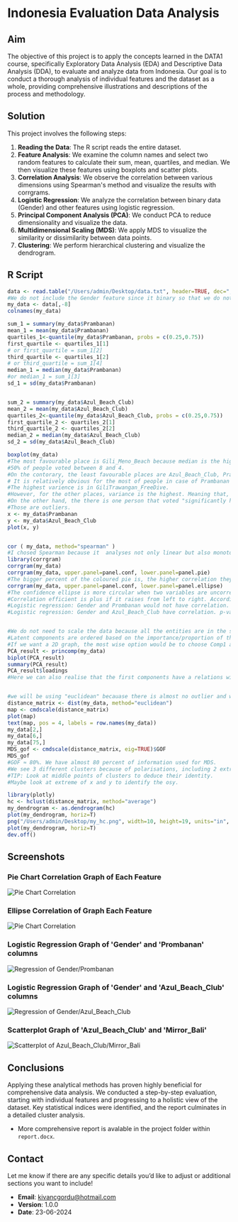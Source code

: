 # Indonesia Evaluation Data Analysis

## Aim
The objective of this project is to apply the concepts learned in the DATA1 course, specifically Exploratory Data Analysis (EDA) and Descriptive Data Analysis (DDA), to evaluate and analyze data from Indonesia. Our goal is to conduct a thorough analysis of individual features and the dataset as a whole, providing comprehensive illustrations and descriptions of the process and methodology.

## Solution
This project involves the following steps:

1. **Reading the Data**: The R script reads the entire dataset.
2. **Feature Analysis**: We examine the column names and select two random features to calculate their sum, mean, quartiles, and median. We then visualize these features using boxplots and scatter plots.
3. **Correlation Analysis**: We observe the correlation between various dimensions using Spearman's method and visualize the results with corrgrams.
4. **Logistic Regression**: We analyze the correlation between binary data (Gender) and other features using logistic regression.
5. **Principal Component Analysis (PCA)**: We conduct PCA to reduce dimensionality and visualize the data.
6. **Multidimensional Scaling (MDS)**: We apply MDS to visualize the similarity or dissimilarity between data points.
7. **Clustering**: We perform hierarchical clustering and visualize the dendrogram.

## R Script
```R
data <- read.table("/Users/admin/Desktop/data.txt", header=TRUE, dec=",", sep="\t", row.names=1)
#We do not include the Gender feature since it binary so that we do not complicate the calculations.
my_data <- data[,-8]
colnames(my_data)

sum_1 = summary(my_data$Prambanan)
mean_1 = mean(my_data$Prambanan)
quartiles_1<-quantile(my_data$Prambanan, probs = c(0.25,0.75))
first_quartile <- quartiles_1[1]
# or first_quartile = sum_1[2]
third_quartile <- quartiles_1[2]
# or third_quartile = sum_1[4]
median_1 = median(my_data$Prambanan)
#or median_1 = sum_1[3]
sd_1 = sd(my_data$Prambanan)


sum_2 = summary(my_data$Azul_Beach_Club)
mean_2 = mean(my_data$Azul_Beach_Club)
quartiles_2<-quantile(my_data$Azul_Beach_Club, probs = c(0.25,0.75))
first_quartile_2 <- quartiles_2[1]
third_quartile_2 <- quartiles_2[2]
median_2 = median(my_data$Azul_Beach_Club)
sd_2 = sd(my_data$Azul_Beach_Club)

boxplot(my_data)
#The most favourable place is Gili_Meno_Beach because median is the highest, 6.
#50% of people voted between 8 and 4.
#On the contorary, the least favourable places are Azul_Beach_Club, Prambanan and GiliTrawangan_FreeDive with 2.
# It is relatively obvious for the most of people in case of Prambanan since the scale is from ~1.5 to 4.
#The highest varience is in GiliTrawangan_FreeDive.
#However, for the other places, variance is the highest. Meaning that, there is not a significant agreement among people voted.
#On the other hand, the there is one person that voted "significantly high" that we can see as 10 and 9 in Bali_Safari and Prambanan respectively.
#Those are outliers.
x <- my_data$Prambanan
y <- my_data$Azul_Beach_Club
plot(x, y)


cor ( my_data, method="spearman" )
#I chosed Spearman because it  analyses not only linear but also monotone vector based on rankings.
library(corrgram)
corrgram(my_data)
corrgram(my_data, upper.panel=panel.conf, lower.panel=panel.pie)
#The bigger percent of the coloured pie is, the higher correlation they have.
corrgram(my_data, upper.panel=panel.conf, lower.panel=panel.ellipse)
#The confidence ellipse is more circular when two variables are uncorrelated.
#Correlation efficient is plus if it raises from left to right. Accordingly, if it is negative it descends from left to right.
#Logistic regression: Gender and Prombanan would not have correlation. p-value ≈ 0.682135 so p-value>5%
#Logistic regression: Gender and Azul_Beach_Club have correlation. p-value ≈ 0.005184 so p-value>5%


#We do not need to scale the data because all the entities are in the same scale.
#Latent components are ordered based on the importance/proportion of their variance.
#If we want a 2D graph, the most wise option would be to choose Comp1 and Comp2 with approximately 85% of Cumulative Proportion.
PCA_result <- princomp(my_data)
biplot(PCA_result)
summary(PCA_result)
PCA_result$loadings
#Here we can also realise that the first components have a relations with each of the features.


#we will be using "euclidean" becauase there is almost no outlier and we do not care how different is the distribution of the entities.
distance_matrix <- dist(my_data, method="euclidean")
map <- cmdscale(distance_matrix)
plot(map)
text(map, pos = 4, labels = row.names(my_data))
my_data[2,]
my_data[6,]
my_data[75,]
MDS_gof <- cmdscale(distance_matrix, eig=TRUE)$GOF
MDS_gof
#GOF ≈ 80%. We have almost 80 percent of information used for MDS.
#We see 3 different clusters because of polarisations, including 2 extremes.
#TIP: Look at middle points of clusters to deduce their identity.
#Maybe look at extreme of x and y to identify the osy.

library(plotly)
hc <- hclust(distance_matrix, method="average")
my_dendrogram <- as.dendrogram(hc)
plot(my_dendrogram, horiz=T)
png("/Users/admin/Desktop/my_hc.png", width=10, height=19, units="in", res=600)
plot(my_dendrogram, horiz=T)
dev.off()
```

## Screenshots
### Pie Chart Correlation Graph of Each Feature
![Pie Chart Correlation](/screenshots/correlation1.png?raw=true)

### Ellipse Correlation of Graph Each Feature
![Pie Chart Correlation](/screenshots/correlation2.png?raw=true)

### Logistic Regression Graph of 'Gender' and 'Prombanan' columns
![Regression of Gender/Prombanan](/screenshots/regression1.png?raw=true)

### Logistic Regression Graph of 'Gender' and 'Azul_Beach_Club' columns
![Regression of Gender/Azul_Beach_Club](/screenshots/regression2.png?raw=true)

### Scatterplot Graph of 'Azul_Beach_Club' and 'Mirror_Bali'
![Scatterplot of Azul_Beach_Club/Mirror_Bali](/screenshots/scatterplot.png?raw=true)

## Conclusions
Applying these analytical methods has proven highly beneficial for comprehensive data analysis. We conducted a step-by-step evaluation, starting with individual features and progressing to a holistic view of the dataset. Key statistical indices were identified, and the report culminates in a detailed cluster analysis.

* More comprehensive report is avalable in the project folder within `report.docx`.

## Contact
Let me know if there are any specific details you’d like to adjust or additional sections you want to include!  
* **Email**: kivancgordu@hotmail.com
* **Version**: 1.0.0
* **Date**: 23-06-2024



